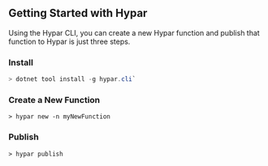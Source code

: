 ## Getting Started with Hypar
Using the Hypar CLI, you can create a new Hypar function and publish that function to Hypar is just three steps. 


### Install
```c#
> dotnet tool install -g hypar.cli`
```

### Create a New Function
```
> hypar new -n myNewFunction
```

### Publish
```
> hypar publish
```